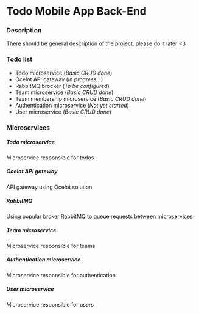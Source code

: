 # Todo Mobile App Back-End

### Description
There should be general description of the project, please do it later <3

### Todo list
* Todo microservice             (_Basic CRUD done_)
* Ocelot API gateway            (_In progress..._)
* RabbitMQ brocker              (_To be configured_)
* Team microservice             (_Basic CRUD done_)
* Team membership microservice  (_Basic CRUD done_)
* Authentication microservice   (_Not yet started_)
* User microservice             (_Basic CRUD done_)

### Microservices
##### Todo microservice
Microservice responsible for todos
##### Ocelot API gateway
API gateway using Ocelot solution
##### RabbitMQ
Using popular broker RabbitMQ to queue requests between microservices
##### Team microservice
Microservice responsible for teams
##### Authentication microservice
Microservice responsible for authentication
##### User microservice
Microservice responsible for users
